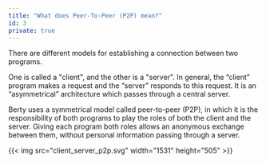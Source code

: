 ```yaml
---
title: "What does Peer-To-Peer (P2P) mean?"
id: 3 
private: true
---
```


There are different models for establishing a connection between two programs.

One is called a "client", and the other is a "server". In general, the “client” program makes a request and the “server” responds to this request. It is an “asymmetrical” architecture which passes through a central server.

Berty uses a symmetrical model called peer-to-peer (P2P), in which it is the responsibility of both programs to play the roles of both the client and the server. Giving each program both roles allows an anonymous exchange between them, without personal information passing through a server.

{{< img src="client_server_p2p.svg" width="1531" height="505" >}}